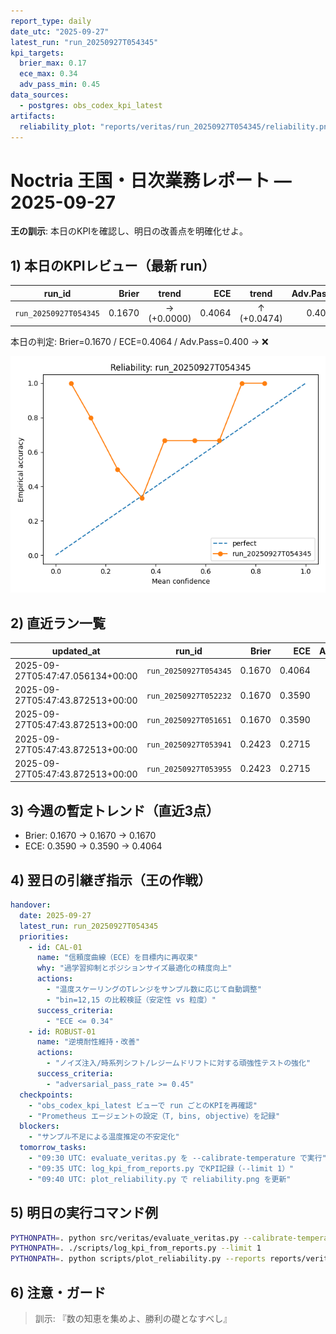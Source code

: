 ```yaml
---
report_type: daily
date_utc: "2025-09-27"
latest_run: "run_20250927T054345"
kpi_targets:
  brier_max: 0.17
  ece_max: 0.34
  adv_pass_min: 0.45
data_sources:
  - postgres: obs_codex_kpi_latest
artifacts:
  reliability_plot: "reports/veritas/run_20250927T054345/reliability.png"
---
```


# Noctria 王国・日次業務レポート — 2025-09-27

**王の訓示**: 本日のKPIを確認し、明日の改善点を明確化せよ。

## 1) 本日のKPIレビュー（最新 run）

| run_id | Brier | trend | ECE | trend | Adv.Pass | trend | objective | T | bins | updated_at |
|---|---:|:---:|---:|:---:|---:|:---:|:--|--:|--:|:--|
| `run_20250927T054345` | 0.1670 | → (+0.0000) | 0.4064 | ↑ (+0.0474) |  0.400 | → (+0.0000) | both | — | 12 | 2025-09-27T05:47:47.056134+00:00 |

本日の判定: Brier=0.1670 / ECE=0.4064 / Adv.Pass=0.400 → ❌

![Reliability Curve](/reports/veritas/run_20250927T054345/reliability.png)

## 2) 直近ラン一覧

| updated_at | run_id | Brier | ECE | Adv.Pass | obj | T | bins |
|--|--|--:|--:|--:|:--|--:|--:|
| 2025-09-27T05:47:47.056134+00:00 | `run_20250927T054345` | 0.1670 | 0.4064 | 0.400 | both | — | 12 |
| 2025-09-27T05:47:43.872513+00:00 | `run_20250927T052232` | 0.1670 | 0.3590 | 0.400 | — | — | — |
| 2025-09-27T05:47:43.872513+00:00 | `run_20250927T051651` | 0.1670 | 0.3590 | 0.367 | — | — | — |
| 2025-09-27T05:47:43.872513+00:00 | `run_20250927T053941` | 0.2423 | 0.2715 | 0.000 | both | — | 10 |
| 2025-09-27T05:47:43.872513+00:00 | `run_20250927T053955` | 0.2423 | 0.2715 | 0.000 | ece | — | 15 |

## 3) 今週の暫定トレンド（直近3点）

- Brier: 0.1670 → 0.1670 → 0.1670
- ECE:   0.3590 → 0.3590 → 0.4064

## 4) 翌日の引継ぎ指示（王の作戦）

```yaml
handover:
  date: 2025-09-27
  latest_run: run_20250927T054345
  priorities:
    - id: CAL-01
      name: "信頼度曲線（ECE）を目標内に再収束"
      why: "過学習抑制とポジションサイズ最適化の精度向上"
      actions:
        - "温度スケーリングのTレンジをサンプル数に応じて自動調整"
        - "bin=12,15 の比較検証（安定性 vs 粒度）"
      success_criteria:
        - "ECE <= 0.34"
    - id: ROBUST-01
      name: "逆境耐性維持・改善"
      actions:
        - "ノイズ注入/時系列シフト/レジームドリフトに対する頑強性テストの強化"
      success_criteria:
        - "adversarial_pass_rate >= 0.45"
  checkpoints:
    - "obs_codex_kpi_latest ビューで run ごとのKPIを再確認"
    - "Prometheus エージェントの設定（T, bins, objective）を記録"
  blockers:
    - "サンプル不足による温度推定の不安定化"
  tomorrow_tasks:
    - "09:30 UTC: evaluate_veritas.py を --calibrate-temperature で実行"
    - "09:35 UTC: log_kpi_from_reports.py でKPI記録（--limit 1）"
    - "09:40 UTC: plot_reliability.py で reliability.png を更新"
```

## 5) 明日の実行コマンド例

```bash
PYTHONPATH=. python src/veritas/evaluate_veritas.py --calibrate-temperature --calib-objective both --calib-bins 12
PYTHONPATH=. ./scripts/log_kpi_from_reports.py --limit 1
PYTHONPATH=. python scripts/plot_reliability.py --reports reports/veritas --limit 1
```

## 6) 注意・ガード


> 訓示: 『数の知恵を集めよ、勝利の礎となすべし』
